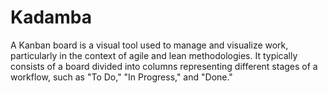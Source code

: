 # Kadamba
A Kanban board is a visual tool used to manage and visualize work, particularly in the context of agile and lean methodologies. It typically consists of a board divided into columns representing different stages of a workflow, such as "To Do," "In Progress," and "Done." 
